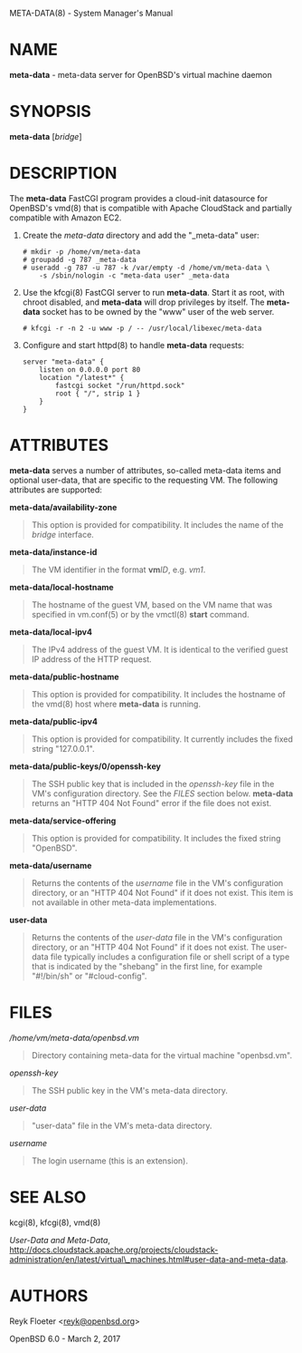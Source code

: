 META-DATA(8) - System Manager's Manual

# NAME

**meta-data** - meta-data server for OpenBSD's virtual machine daemon

# SYNOPSIS

**meta-data**
\[*bridge*]

# DESCRIPTION

The
**meta-data**
FastCGI program provides a cloud-init datasource for
OpenBSD's
vmd(8)
that is compatible with Apache CloudStack
and partially compatible with Amazon EC2.

1.	Create the
	*meta-data*
	directory and add the
	"\_meta-data"
	user:

		# mkdir -p /home/vm/meta-data
		# groupadd -g 787 _meta-data
		# useradd -g 787 -u 787 -k /var/empty -d /home/vm/meta-data \
			-s /sbin/nologin -c "meta-data user" _meta-data

2.	Use the
	kfcgi(8)
	FastCGI server to run
	**meta-data**.
	Start it as root, with chroot disabled, and
	**meta-data**
	will drop privileges by itself.
	The
	**meta-data**
	socket has to be owned by the "www" user of the web server.

		# kfcgi -r -n 2 -u www -p / -- /usr/local/libexec/meta-data

3.	Configure and start
	httpd(8)
	to handle
	**meta-data**
	requests:

		server "meta-data" {
			listen on 0.0.0.0 port 80
			location "/latest*" {
				fastcgi socket "/run/httpd.sock"
				root { "/", strip 1 }
			}
		}

# ATTRIBUTES

**meta-data**
serves a number of attributes, so-called meta-data items and optional
user-data, that are specific to the requesting VM.
The following attributes are supported:

**meta-data/availability-zone**

>This option is provided for compatibility.
>It includes the name of the
>*bridge*
>interface.

**meta-data/instance-id**

>The VM identifier in the format
>**vm**&zwnj;*ID*,
>e.g.
>*vm1*.

**meta-data/local-hostname**

>The hostname of the guest VM,
>based on the VM name that was specified in
>vm.conf(5)
>or by the
>vmctl(8)
>**start**
>command.

**meta-data/local-ipv4**

>The IPv4 address of the guest VM.
>It is identical to the verified guest IP address of the HTTP request.

**meta-data/public-hostname**

>This option is provided for compatibility.
>It includes the hostname of the
>vmd(8)
>host where
>**meta-data**
>is running.

**meta-data/public-ipv4**

>This option is provided for compatibility.
>It currently includes the fixed string
>"127.0.0.1".

**meta-data/public-keys/0/openssh-key**

>The SSH public key that is included in the
>*openssh-key*
>file in the VM's configuration directory.
>See the
>*FILES*
>section below.
>**meta-data**
>returns an
>"HTTP 404 Not Found"
>error if the file does not exist.

**meta-data/service-offering**

>This option is provided for compatibility.
>It includes the fixed string
>"OpenBSD".

**meta-data/username**

>Returns the contents of the
>*username*
>file in the VM's configuration directory,
>or an
>"HTTP 404 Not Found"
>if it does not exist.
>This item is not available in other meta-data implementations.

**user-data**

>Returns the contents of the
>*user-data*
>file in the VM's configuration directory,
>or an
>"HTTP 404 Not Found"
>if it does not exist.
>The user-data file typically includes a configuration file or shell
>script of a type that is indicated by the
>"shebang"
>in the first line, for example
>"#!/bin/sh"
>or
>"#cloud-config".

# FILES

*/home/vm/meta-data/openbsd.vm*

>Directory containing meta-data for the virtual machine
>"openbsd.vm".

*openssh-key*

>The SSH public key in the VM's meta-data directory.

*user-data*

>"user-data" file in the VM's meta-data directory.

*username*

>The login username (this is an extension).

# SEE ALSO

kcgi(8),
kfcgi(8),
vmd(8)

*User-Data and Meta-Data*,
http://docs.cloudstack.apache.org/projects/cloudstack-administration/en/latest/virtual\_machines.html#user-data-and-meta-data.

# AUTHORS

Reyk Floeter &lt;<reyk@openbsd.org>&gt;

OpenBSD 6.0 - March 2, 2017
